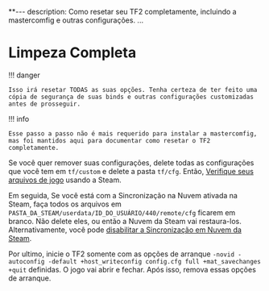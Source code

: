 **---
description: Como resetar seu TF2 completamente, incluindo a mastercomfig e outras configurações.
...

# Limpeza Completa

!!! danger

    Isso irá resetar TODAS as suas opções. Tenha certeza de ter feito uma cópia de segurança de suas binds e outras configurações customizadas antes de prosseguir.

!!! info

    Esse passo a passo não é mais requerido para instalar a mastercomfig, mas foi mantidos aqui para documentar como resetar o TF2 completamente.

Se você quer remover suas configurações, delete todas as configurações que você tem em `tf/custom` e delete a pasta `tf/cfg`.
Então, [Verifique seus arquivos de jogo](https://support.steampowered.com/kb_article.php?ref=2037-QEUH-3335)
usando a Steam.

Em seguida, Se você está com a Sincronização na Nuvem ativada na Steam, faça todos os arquivos em
`PASTA_DA_STEAM/userdata/ID_DO_USUÁRIO/440/remote/cfg` ficarem em branco. Não delete eles, ou então a Nuvem da Steam vai restaura-los. Alternativamente, você pode [disabilitar a Sincronização em Nuvem da Steam](https://support.steampowered.com/kb_article.php?ref=6736-QEIG-8941#enabling).

Por ultimo, inicie o TF2 somente com as opções de arranque
`-novid -autoconfig -default +host_writeconfig config.cfg full +mat_savechanges +quit` definidas. O jogo vai abrir e fechar. Após isso, remova essas opções de arranque.
